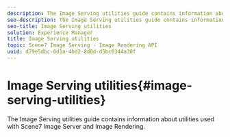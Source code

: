 ```yaml
---
description: The Image Serving utilities guide contains information about utilities used with Scene7 Image Server and Image Rendering.
seo-description: The Image Serving utilities guide contains information about utilities used with Scene7 Image Server and Image Rendering.
seo-title: Image Serving utilities
solution: Experience Manager
title: Image Serving utilities
topic: Scene7 Image Serving - Image Rendering API
uuid: d79e5dbc-0d1a-4bd2-8d0d-d5bc0344a30f
---
```


# Image Serving utilities{#image-serving-utilities}

The Image Serving utilities guide contains information about utilities used with Scene7 Image Server and Image Rendering.

